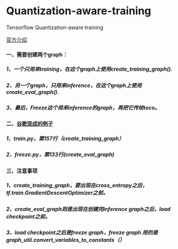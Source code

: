 # Quantization-aware-training
Tensorflow Quantization-aware training

[官方介绍](https://github.com/tensorflow/tensorflow/tree/master/tensorflow/contrib/quantize?spm=a2c4e.11153940.blogcont680747.5.6c18652aeauOJ0)

#### 一、需要创建两个graph：

##### 1、一个只用来training，在这个graph上使用create_training_graph(). 

##### 2、另一个graph，只用来inference，在这个graph上使用create_eval_graph(). 

##### 3、最后，Freeze这个用来inference的graph，再把它传给toco。

#### 二、[谷歌现成的例子](https://github.com/tensorflow/tensorflow/tree/master/tensorflow/examples/speech_commands)

##### 1、train.py，第157行（create_training_graph）

##### 2、freeze.py，第133行(create_eval_graph)

#### 三、注意事项

##### 1、create_training_graph，要出现在cross_entropy之后，tf.train.GradientDescentOptimizer之前。

##### 2、create_eval_graph则是出现在创建完inference graph之后，load checkpoint之前。

##### 3、load checkpoint之后是freeze graph，freeze graph 用的是graph_util.convert_variables_to_constants（）